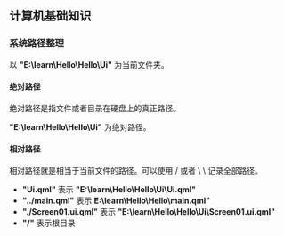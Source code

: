 ##  计算机基础知识

###  系统路径整理

以  **"E:\learn\Hello\Hello\Ui"**  为当前文件夹。

####  绝对路径

绝对路径是指文件或者目录在硬盘上的真正路径。

**"E:\learn\Hello\Hello\Ui"** 为绝对路径。

####  相对路径

相对路径就是相当于当前文件的路径。可以使用 /  或者 \\ \\  记录全部路径。

* **"Ui.qml"** 表示 **"E:\learn\Hello\Hello\Ui\Ui.qml"**
* **"../main.qml"** 表示 **E:\learn\Hello\Hello\main.qml"**
* **"./Screen01.ui.qml"** 表示 **"E:\learn\Hello\Hello\Ui\Screen01.ui.qml"**
* **"/"**  表示根目录



